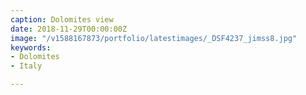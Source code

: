 ```yaml
---
caption: Dolomites view
date: 2018-11-29T00:00:00Z
image: "/v1588167873/portfolio/latestimages/_DSF4237_jimss8.jpg"
keywords:
- Dolomites
- Italy

---
```

